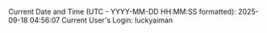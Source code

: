 Current Date and Time (UTC - YYYY-MM-DD HH:MM:SS formatted): 2025-09-18 04:56:07
Current User's Login: luckyaiman
